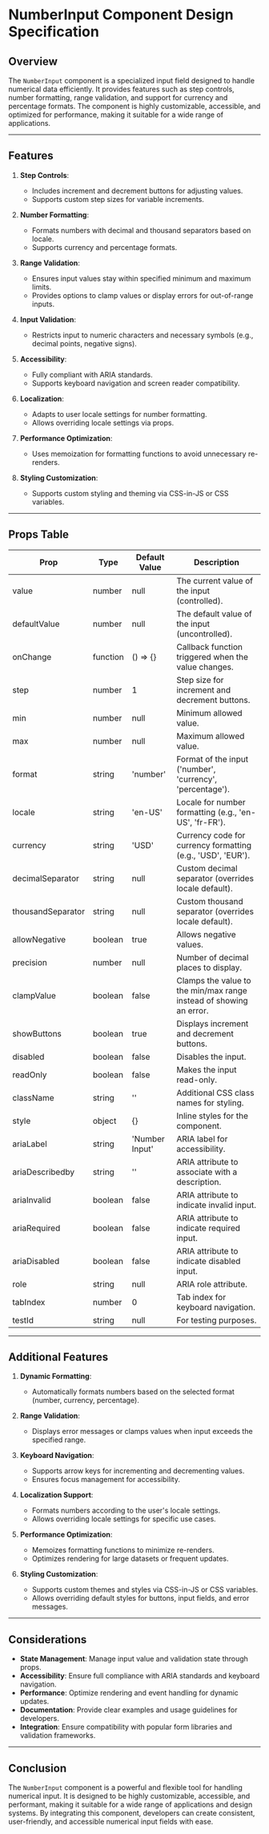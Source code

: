# NumberInput Component Design Specification

## Overview

The `NumberInput` component is a specialized input field designed to handle numerical data efficiently. It provides features such as step controls, number formatting, range validation, and support for currency and percentage formats. The component is highly customizable, accessible, and optimized for performance, making it suitable for a wide range of applications.

---

## Features

1. **Step Controls**:
   - Includes increment and decrement buttons for adjusting values.
   - Supports custom step sizes for variable increments.

2. **Number Formatting**:
   - Formats numbers with decimal and thousand separators based on locale.
   - Supports currency and percentage formats.

3. **Range Validation**:
   - Ensures input values stay within specified minimum and maximum limits.
   - Provides options to clamp values or display errors for out-of-range inputs.

4. **Input Validation**:
   - Restricts input to numeric characters and necessary symbols (e.g., decimal points, negative signs).

5. **Accessibility**:
   - Fully compliant with ARIA standards.
   - Supports keyboard navigation and screen reader compatibility.

6. **Localization**:
   - Adapts to user locale settings for number formatting.
   - Allows overriding locale settings via props.

7. **Performance Optimization**:
   - Uses memoization for formatting functions to avoid unnecessary re-renders.

8. **Styling Customization**:
   - Supports custom styling and theming via CSS-in-JS or CSS variables.

---

## Props Table

| Prop                  | Type                  | Default Value | Description                                                                 |
|-----------------------|-----------------------|---------------|-----------------------------------------------------------------------------|
| value                 | number                | null          | The current value of the input (controlled).                                |
| defaultValue          | number                | null          | The default value of the input (uncontrolled).                              |
| onChange              | function              | () => {}      | Callback function triggered when the value changes.                         |
| step                  | number                | 1             | Step size for increment and decrement buttons.                              |
| min                   | number                | null          | Minimum allowed value.                                                      |
| max                   | number                | null          | Maximum allowed value.                                                      |
| format                | string                | 'number'      | Format of the input ('number', 'currency', 'percentage').                   |
| locale                | string                | 'en-US'       | Locale for number formatting (e.g., 'en-US', 'fr-FR').                      |
| currency              | string                | 'USD'         | Currency code for currency formatting (e.g., 'USD', 'EUR').                 |
| decimalSeparator      | string                | null          | Custom decimal separator (overrides locale default).                        |
| thousandSeparator     | string                | null          | Custom thousand separator (overrides locale default).                       |
| allowNegative         | boolean               | true          | Allows negative values.                                                     |
| precision             | number                | null          | Number of decimal places to display.                                        |
| clampValue            | boolean               | false         | Clamps the value to the min/max range instead of showing an error.          |
| showButtons           | boolean               | true          | Displays increment and decrement buttons.                                   |
| disabled              | boolean               | false         | Disables the input.                                                        |
| readOnly              | boolean               | false         | Makes the input read-only.                                                 |
| className             | string                | ''            | Additional CSS class names for styling.                                     |
| style                 | object                | {}            | Inline styles for the component.                                           |
| ariaLabel             | string                | 'Number Input'| ARIA label for accessibility.                                              |
| ariaDescribedby       | string                | ''            | ARIA attribute to associate with a description.                             |
| ariaInvalid           | boolean               | false         | ARIA attribute to indicate invalid input.                                   |
| ariaRequired          | boolean               | false         | ARIA attribute to indicate required input.                                  |
| ariaDisabled          | boolean               | false         | ARIA attribute to indicate disabled input.                                  |
| role                  | string                | null          | ARIA role attribute.                                                        |
| tabIndex              | number                | 0             | Tab index for keyboard navigation.                                          |
| testId                | string                | null          | For testing purposes.                                                     |

---

## Additional Features

1. **Dynamic Formatting**:
   - Automatically formats numbers based on the selected format (number, currency, percentage).

2. **Range Validation**:
   - Displays error messages or clamps values when input exceeds the specified range.

3. **Keyboard Navigation**:
   - Supports arrow keys for incrementing and decrementing values.
   - Ensures focus management for accessibility.

4. **Localization Support**:
   - Formats numbers according to the user's locale settings.
   - Allows overriding locale settings for specific use cases.

5. **Performance Optimization**:
   - Memoizes formatting functions to minimize re-renders.
   - Optimizes rendering for large datasets or frequent updates.

6. **Styling Customization**:
   - Supports custom themes and styles via CSS-in-JS or CSS variables.
   - Allows overriding default styles for buttons, input fields, and error messages.

---

## Considerations

- **State Management**: Manage input value and validation state through props.
- **Accessibility**: Ensure full compliance with ARIA standards and keyboard navigation.
- **Performance**: Optimize rendering and event handling for dynamic updates.
- **Documentation**: Provide clear examples and usage guidelines for developers.
- **Integration**: Ensure compatibility with popular form libraries and validation frameworks.

---

## Conclusion

The `NumberInput` component is a powerful and flexible tool for handling numerical input. It is designed to be highly customizable, accessible, and performant, making it suitable for a wide range of applications and design systems. By integrating this component, developers can create consistent, user-friendly, and accessible numerical input fields with ease.